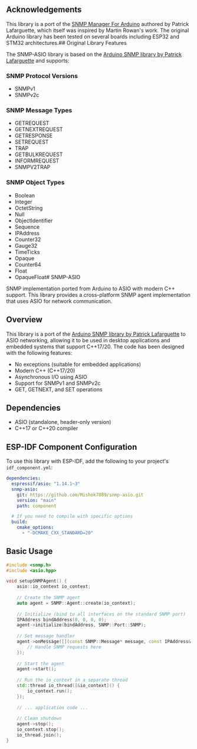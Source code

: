 ## Acknowledgements

This library is a port of the [SNMP Manager For Arduino](https://github.com/patricklaf/SNMP) authored by Patrick Lafarguette, which itself was inspired by Martin Rowan's work. The original Arduino library has been tested on several boards including ESP32 and STM32 architectures.## Original Library Features

The SNMP-ASIO library is based on the [Arduino SNMP library by Patrick Lafarguette](https://github.com/patricklaf/SNMP) and supports:

### SNMP Protocol Versions
- SNMPv1
- SNMPv2c

### SNMP Message Types
- GETREQUEST
- GETNEXTREQUEST
- GETRESPONSE
- SETREQUEST
- TRAP
- GETBULKREQUEST
- INFORMREQUEST
- SNMPV2TRAP

### SNMP Object Types
- Boolean
- Integer
- OctetString
- Null
- ObjectIdentifier
- Sequence
- IPAddress
- Counter32
- Gauge32
- TimeTicks
- Opaque
- Counter64
- Float
- OpaqueFloat# SNMP-ASIO

SNMP implementation ported from Arduino to ASIO with modern C++ support. This library provides a cross-platform SNMP agent implementation that uses ASIO for network communication.

## Overview

This library is a port of the [Arduino SNMP library by Patrick Lafarguette](https://github.com/patricklaf/SNMP) to ASIO networking, allowing it to be used in desktop applications and embedded systems that support C++17/20. The code has been designed with the following features:

- No exceptions (suitable for embedded applications)
- Modern C++ (C++17/20)
- Asynchronous I/O using ASIO
- Support for SNMPv1 and SNMPv2c
- GET, GETNEXT, and SET operations

## Dependencies

- ASIO (standalone, header-only version)
- C++17 or C++20 compiler

## ESP-IDF Component Configuration

To use this library with ESP-IDF, add the following to your project's `idf_component.yml`:

```yaml
dependencies:
  espressif/asio: "1.14.1~3"
  snmp-asio:
    git: https://github.com/Mishok7889/snmp-asio.git
    version: "main"
    path: component

  # If you need to compile with specific options
  build:
    cmake_options:
      - "-DCMAKE_CXX_STANDARD=20"
```

## Basic Usage

```cpp
#include <snmp.h>
#include <asio.hpp>

void setupSNMPAgent() {
    asio::io_context io_context;
    
    // Create the SNMP agent
    auto agent = SNMP::Agent::create(io_context);
    
    // Initialize (bind to all interfaces on the standard SNMP port)
    IPAddress bindAddress(0, 0, 0, 0);
    agent->initialize(bindAddress, SNMP::Port::SNMP);
    
    // Set message handler
    agent->onMessage([](const SNMP::Message* message, const IPAddress& remote, uint16_t port) {
        // Handle SNMP requests here
    });
    
    // Start the agent
    agent->start();
    
    // Run the io_context in a separate thread
    std::thread io_thread([&io_context]() {
        io_context.run();
    });
    
    // ... application code ...
    
    // Clean shutdown
    agent->stop();
    io_context.stop();
    io_thread.join();
}
```